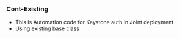 ### Cont-Existing

* This is Automation code for Keystone auth in Joint deployment
* Using existing base class
